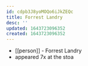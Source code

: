 ```yaml
---
id: cdpb3J8yoMOQo6iJkZEQc
title: Forrest Landry
desc: ''
updated: 1643723096352
created: 1643723096352
---
```



- [[person]] - Forrest Landry
- appeared 7x at the stoa
